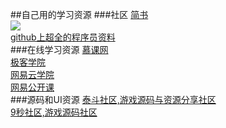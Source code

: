 ##自己用的学习资源
###社区
[简书](http://www.jianshu.com)</br>
![](http://pan.baidu.com/disk/home?errno=0&errmsg=Auth%20Login%20Sucess&stoken=6fc29e4c9e4da324c91da7239d83d11e7752892131e6d4f1e931f4740762d2d9b10e6e116edf79b210e87361ec859ed16d2cabe9986525729a666117b30c76c8fb86e290c03b&bduss=8f9ee227d0784f819f8bb4268bae2a3d6d114069ab9966cfd79e43a2113cbaea17d90b848a9d2f2f6648c9a9ab7b7598e253570a1d1adf9b84a14ae54c477e4829641368911ece1b7ca47ddcca9fb39f094573d29bbfa2bb606861a9be9f29abb86cce45d054ed4afd76eea7f36d0624f8044490a688ca4586067141f1ac957b163216fc0e9769cd5445cea1eda2150eda9dea1c5500e9441762907853bab3c7bcfd741a724bd1cd6757b8d04c50f14be1b6ec0f5964a873b98a6c7217f6e543281d2b44c7ed&ssnerror=0#list/path=%2Fc%2B%2B%2F2D%E6%B8%B8%E6%88%8FUI%E7%B4%A0%E6%9D%90%2F%E8%8B%B1%E9%9B%84%E8%81%94%E7%9B%9F%E9%AB%98%E6%B8%85%E4%BA%BA%E7%89%A9%E4%B8%8Elogo%E5%88%86%E5%B1%82PSD%E6%96%87%E4%BB%B6)</br>
[github上超全的程序员资料](https://github.com/vhf/free-programming-books/blob/master/free-programming-books-zh.md)</br>
###在线学习资源
[慕课网](http://www.imooc.com/course/list)</br>
[极客学院](http://www.jikexueyuan.com)</br>
[网易云学院](http://study.163.com)</br>
[网易公开课](http://open.163.com)</br>
###源码和UI资源
[泰斗社区,游戏源码与资源分享社区](http://www.taidous.com)</br>
[ 9秒社区,游戏源码社区](http://www.9miao.com)</br>

